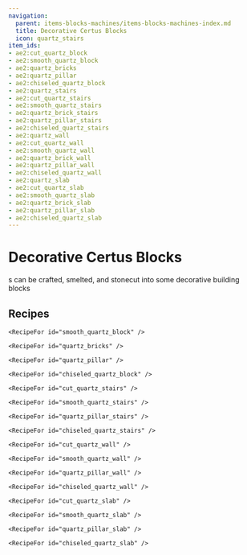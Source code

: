 ```yaml
---
navigation:
  parent: items-blocks-machines/items-blocks-machines-index.md
  title: Decorative Certus Blocks
  icon: quartz_stairs
item_ids:
- ae2:cut_quartz_block
- ae2:smooth_quartz_block
- ae2:quartz_bricks
- ae2:quartz_pillar
- ae2:chiseled_quartz_block
- ae2:quartz_stairs
- ae2:cut_quartz_stairs
- ae2:smooth_quartz_stairs
- ae2:quartz_brick_stairs
- ae2:quartz_pillar_stairs
- ae2:chiseled_quartz_stairs
- ae2:quartz_wall
- ae2:cut_quartz_wall
- ae2:smooth_quartz_wall
- ae2:quartz_brick_wall
- ae2:quartz_pillar_wall
- ae2:chiseled_quartz_wall
- ae2:quartz_slab
- ae2:cut_quartz_slab
- ae2:smooth_quartz_slab
- ae2:quartz_brick_slab
- ae2:quartz_pillar_slab
- ae2:chiseled_quartz_slab
---
```


# Decorative Certus Blocks

<GameScene zoom="3">
  <ImportStructure src="../assets/assemblies/decorative_certus.snbt" />
  <IsometricCamera yaw="195" pitch="30" />
</GameScene>

<ItemLink id="quartz_block" />s can be crafted, smelted, and stonecut into some decorative building blocks

## Recipes

<Column>
  <Row gap="0">
    <RecipeFor id="cut_quartz_block" />

    <RecipeFor id="smooth_quartz_block" />

    <RecipeFor id="quartz_bricks" />

    <RecipeFor id="quartz_pillar" />

    <RecipeFor id="chiseled_quartz_block" />
  </Row>

  <Row>
    <RecipeFor id="quartz_stairs" />

    <RecipeFor id="cut_quartz_stairs" />

    <RecipeFor id="smooth_quartz_stairs" />
  </Row>

  <Row>
    <RecipeFor id="quartz_brick_stairs" />

    <RecipeFor id="quartz_pillar_stairs" />

    <RecipeFor id="chiseled_quartz_stairs" />
  </Row>

  <Row>
    <RecipeFor id="quartz_wall" />

    <RecipeFor id="cut_quartz_wall" />

    <RecipeFor id="smooth_quartz_wall" />
  </Row>

  <Row>
    <RecipeFor id="quartz_brick_wall" />

    <RecipeFor id="quartz_pillar_wall" />

    <RecipeFor id="chiseled_quartz_wall" />
  </Row>

  <Row>
    <RecipeFor id="quartz_slab" />

    <RecipeFor id="cut_quartz_slab" />

    <RecipeFor id="smooth_quartz_slab" />
  </Row>

  <Row>
    <RecipeFor id="quartz_brick_slab" />

    <RecipeFor id="quartz_pillar_slab" />

    <RecipeFor id="chiseled_quartz_slab" />
  </Row>
</Column>
